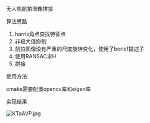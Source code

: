 无人机航拍图像拼接

算法思路

1. harris角点查找特征点
2. 非极大值抑制
3. 航拍图像没有严重的尺度旋转变化，使用了berief描述子
4. 使用RANSAC求H
5. 拼接



使用方法

cmake需要配置opencv库和eigen库



实现结果

![KTaAVP.jpg](https://s2.ax1x.com/2019/10/31/KTaAVP.jpg)
